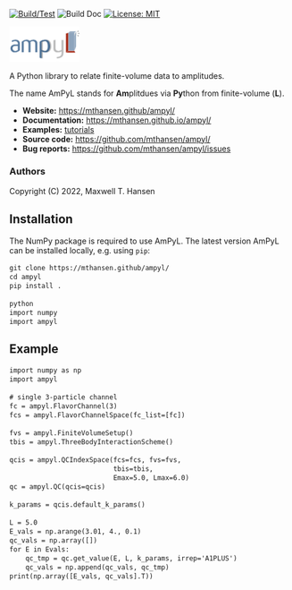 [![Build/Test](https://github.com/mthansen/ampyl/workflows/Build/Test/badge.svg)](https://github.com/mthansen/ampyl/actions?query=workflow%3ABuild%2FTest)
![Build Doc](https://github.com/mthansen/ampyl/workflows/Build%20Doc/badge.svg)
[![License: MIT](https://img.shields.io/badge/License-MIT-yellow.svg)](https://opensource.org/licenses/MIT)

<img src="/doc/ampyl-logo.png" width="25%">

A Python library to relate finite-volume data to amplitudes.

The name AmPyL stands for **Am**plitdues via **Py**thon from finite-volume (**L**).

- **Website:** https://mthansen.github/ampyl/
- **Documentation:** https://mthansen.github.io/ampyl/
- **Examples:** [tutorials](./tutorials)
- **Source code:** https://github.com/mthansen/ampyl/
- **Bug reports:** https://github.com/mthansen/ampyl/issues

### Authors

Copyright (C) 2022, Maxwell T. Hansen

## Installation

The NumPy package is required to use AmPyL. The latest version AmPyL can be installed locally, e.g. using `pip`:

```
git clone https://mthansen.github/ampyl/
cd ampyl
pip install .

python
import numpy
import ampyl
```

## Example

```
import numpy as np
import ampyl

# single 3-particle channel
fc = ampyl.FlavorChannel(3)
fcs = ampyl.FlavorChannelSpace(fc_list=[fc])

fvs = ampyl.FiniteVolumeSetup()
tbis = ampyl.ThreeBodyInteractionScheme()

qcis = ampyl.QCIndexSpace(fcs=fcs, fvs=fvs,
                          tbis=tbis,
                          Emax=5.0, Lmax=6.0)
qc = ampyl.QC(qcis=qcis)

k_params = qcis.default_k_params()

L = 5.0
E_vals = np.arange(3.01, 4., 0.1)
qc_vals = np.array([])
for E in Evals:
    qc_tmp = qc.get_value(E, L, k_params, irrep='A1PLUS')
    qc_vals = np.append(qc_vals, qc_tmp)
print(np.array([E_vals, qc_vals].T))
```
